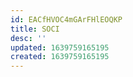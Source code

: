 ```yaml
---
id: EACfHVOC4mGArFHlEOQKP
title: SOCI
desc: ''
updated: 1639759165195
created: 1639759165195
---
```


